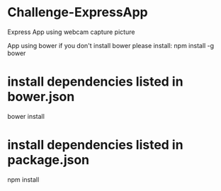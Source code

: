 # Challenge-ExpressApp
Express App using webcam capture picture

App using bower if you don't install bower please install: npm install -g bower
# install dependencies listed in bower.json 
bower install
# install dependencies listed in package.json 
npm install